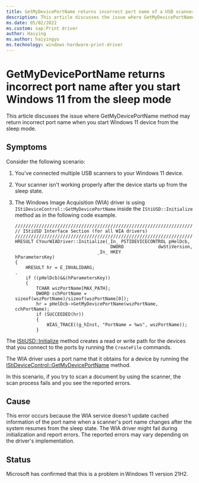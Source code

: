 ```yaml
---
title: GetMyDevicePortName returns incorrect port name of a USB scanner
description: This article discusses the issue where GetMyDevicePortName may return incorrect port name after you start Windows 11 from the sleep mode.
ms.date: 05/02/2022
ms.custom: sap:Print driver
author: Haiying
ms.author: haiyingyu
ms.technology: windows-hardware-print-driver
---
```


# GetMyDevicePortName returns incorrect port name after you start Windows 11 from the sleep mode

This article discusses the issue where GetMyDevicePortName method may return incorrect port name when you start Windows 11 device from the sleep mode.

## Symptoms

Consider the following scenario:

1. You've connected multiple USB scanners to your Windows 11 device.
1. Your scanner isn't working properly after the device starts up from the sleep state.
1. The Windows Image Acquisition (WIA) driver is using `IStiDeviceControl::GetMyDevicePortName` inside the `IStiUSD::Initialize` method as in the following code example.

    ```cppwinrt
    ///////////////////////////////////////////////////////////////////////////
    // IStiUSD Interface Section (for all WIA drivers)
    ///////////////////////////////////////////////////////////////////////////
    HRESULT CYourWIADriver::Initialize(_In_ PSTIDEVICECONTROL pHelDcb,
                                        DWORD             dwStiVersion,
                                   _In_ HKEY              hParametersKey)
    {
        HRESULT hr = E_INVALIDARG;
    .
        if ((pHelDcb)&&(hParametersKey))
        {
            TCHAR wszPortName[MAX_PATH];
            DWORD cchPortName = sizeof(wszPortName)/sizeof(wszPortName[0]);
            hr = pHelDcb->GetMyDevicePortName(wszPortName, cchPortName);
            if (SUCCEEDED(hr))
            {
                WIAS_TRACE((g_hInst, "PortName = %ws", wszPortName));
            }
    ```

The [IStiUSD::Initialize](/windows-hardware/drivers/ddi/stiusd/nf-stiusd-istiusd-initialize) method creates a read or write path for the devices that you connect to the ports by running the `CreateFile` commands.

The WIA driver uses a port name that it obtains for a device by running the [IStiDeviceControl::GetMyDevicePortName](/windows-hardware/drivers/ddi/stiusd/nf-stiusd-istidevicecontrol-getmydeviceportname) method.

In this scenario, if you try to scan a document by using the scanner, the scan process fails and you see the reported errors.

## Cause

This error occurs because the WIA service doesn't update cached information of the port name when a scanner's port name changes after the system resumes from the sleep state. The WIA driver might fail during initialization and report errors. The reported errors may vary depending on the driver's implementation.  

## Status

Microsoft has confirmed that this is a problem in Windows 11 version 21H2.
